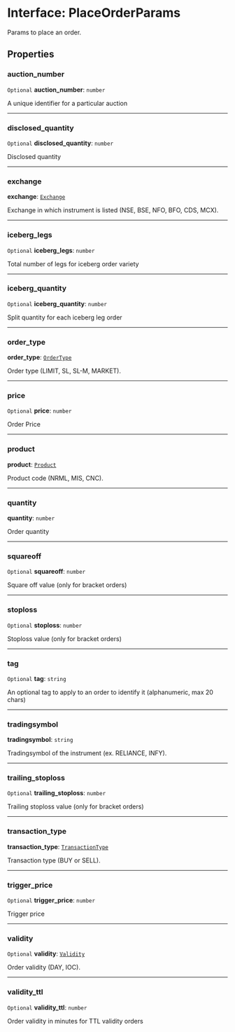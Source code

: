 # Interface: PlaceOrderParams

Params to place an order.

## Properties

### auction\_number

 `Optional` **auction\_number**: `number`

A unique identifier for a particular auction

___

### disclosed\_quantity

 `Optional` **disclosed\_quantity**: `number`

Disclosed quantity

___

### exchange

 **exchange**: [`Exchange`](../modules.md#exchange)

Exchange in which instrument is listed (NSE, BSE, NFO, BFO, CDS, MCX).

___

### iceberg\_legs

 `Optional` **iceberg\_legs**: `number`

Total number of legs for iceberg order variety

___

### iceberg\_quantity

 `Optional` **iceberg\_quantity**: `number`

Split quantity for each iceberg leg order

___

### order\_type

 **order\_type**: [`OrderType`](../modules.md#ordertype)

Order type (LIMIT, SL, SL-M, MARKET).

___

### price

 `Optional` **price**: `number`

Order Price

___

### product

 **product**: [`Product`](../modules.md#product)

Product code (NRML, MIS, CNC).

___

### quantity

 **quantity**: `number`

Order quantity

___

### squareoff

 `Optional` **squareoff**: `number`

Square off value (only for bracket orders)

___

### stoploss

 `Optional` **stoploss**: `number`

Stoploss value (only for bracket orders)

___

### tag

 `Optional` **tag**: `string`

An optional tag to apply to an order to identify it (alphanumeric, max 20 chars)

___

### tradingsymbol

 **tradingsymbol**: `string`

Tradingsymbol of the instrument (ex. RELIANCE, INFY).

___

### trailing\_stoploss

 `Optional` **trailing\_stoploss**: `number`

Trailing stoploss value (only for bracket orders)

___

### transaction\_type

 **transaction\_type**: [`TransactionType`](../modules.md#transactiontype)

Transaction type (BUY or SELL).

___

### trigger\_price

 `Optional` **trigger\_price**: `number`

Trigger price

___

### validity

 `Optional` **validity**: [`Validity`](../modules.md#validity)

Order validity (DAY, IOC).

___

### validity\_ttl

 `Optional` **validity\_ttl**: `number`

Order validity in minutes for TTL validity orders
